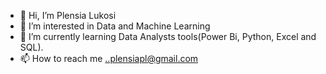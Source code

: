 - 👋 Hi, I’m Plensia Lukosi
- 👀 I’m interested in Data and Machine Learning
- 🌱 I’m currently learning Data Analysts tools(Power Bi, Python, Excel and SQL).
- 📫 How to reach me ..plensiapl@gmail.com

<!---
Sia-06/Sia-06 is a ✨ special ✨ repository because its `README.md` (this file) appears on your GitHub profile.
You can click the Preview link to take a look at your changes.
--->
